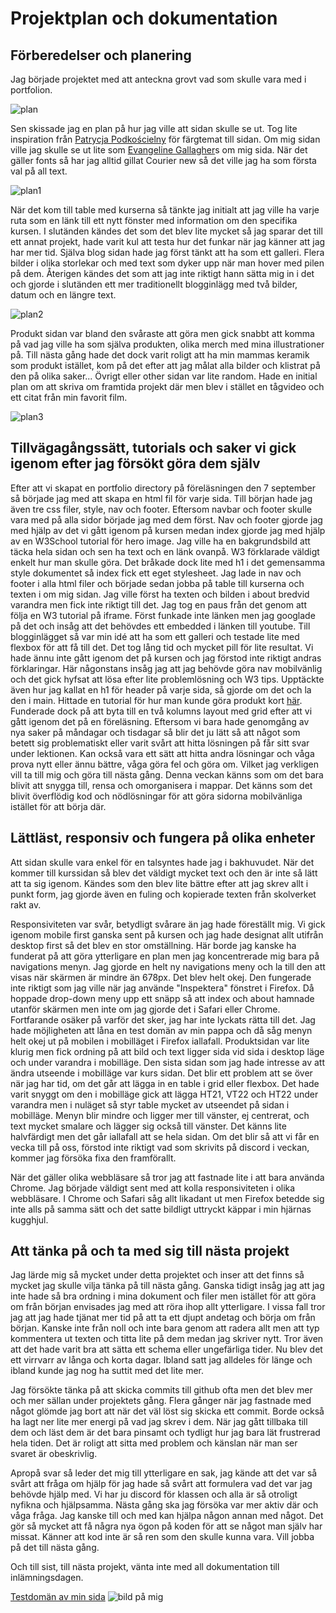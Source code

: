 # Projektplan och dokumentation

## Förberedelser och planering

Jag började projektet med att anteckna grovt vad som skulle vara med i portfolion.

![plan](IMG/plan.png)

Sen skissade jag en plan på hur jag ville att sidan skulle se ut. Tog lite inspiration
från [Patrycja Podkościelny](http://podkoscielny.com "Patrycja Podkościelny")
för färgtemat till sidan. Om mig sidan ville jag skulle se ut lite som
[Evangeline Gallagher](https://www.evangelinegallagher.com/about "Evangeline Gallagher")s om mig sida. När det gäller
fonts så har jag alltid gillat Courier new så det ville jag ha som första val på all text.

![plan1](IMG/plan1.png)

När det kom till table med kurserna så tänkte jag initialt att jag ville ha varje ruta som en länk till ett nytt fönster
med information om den specifika kursen. I slutänden kändes det som det blev lite mycket så jag sparar det till ett
annat projekt, hade varit kul att testa hur det funkar när jag känner att jag har mer tid. Själva blog sidan hade jag
först tänkt att ha som ett galleri. Flera bilder i olika storlekar och med text som dyker upp när man hover med pilen på
dem. Återigen kändes det som att jag inte riktigt hann sätta mig in i det och gjorde i slutänden ett mer traditionellt
blogginlägg med två bilder, datum och en längre text.

![plan2](IMG/plan2.png)

Produkt sidan var bland den svåraste att göra men gick snabbt att komma på vad jag ville ha som själva produkten, olika
merch med mina illustrationer på. Till nästa gång hade det dock varit roligt att ha min mammas keramik som produkt
istället, kom på det efter att jag målat alla bilder och klistrat på den på olika saker... Övrigt eller other sidan var
lite random. Hade en initial plan om att skriva om framtida projekt där men blev i stället en tågvideo och ett citat
från min favorit film.

![plan3](IMG/plan3.png)

## Tillvägagångssätt, tutorials och saker vi gick igenom efter jag försökt göra dem själv

Efter att vi skapat en portfolio directory på föreläsningen den 7 september så började jag med att skapa en html fil för
varje sida. Till början hade jag även tre css filer, style, nav och footer. Eftersom navbar och footer skulle vara med 
på alla sidor började jag med dem först. Nav och footer gjorde jag med hjälp av det vi gått igenom på kursen medan 
index gjorde jag med hjälp av en W3School tutorial för hero image. Jag ville ha en bakgrundsbild att täcka hela sidan 
och sen ha text och en länk ovanpå. W3 förklarade väldigt enkelt hur man skulle göra. Det bråkade dock lite med h1 i det 
gemensamma style dokumentet så index fick ett eget stylesheet. Jag lade in nav och footer i alla html filer och började
sedan jobba på table till kurserna och texten i om mig sidan. Jag ville först ha texten och bilden i about bredvid 
varandra men fick inte riktigt till det. Jag tog en paus från det genom att följa en W3 tutorial på iframe. Först funkade
inte länken men jag googlade på det och insåg att det behövdes ett embedded i länken till youtube. Till blogginlägget
så var min idé att ha som ett galleri och testade lite med flexbox för att få till det. Det tog lång tid och mycket pill
för lite resultat. Vi hade ännu inte gått igenom det på kursen och jag förstod inte riktigt andras förklaringar.
Här någonstans insåg jag att jag behövde göra nav mobilvänlig och det gick hyfsat att lösa efter lite problemlösning och
W3 tips. Upptäckte även hur jag kallat en h1 för header på varje sida, så gjorde om det och la den i main.
Hittade en tutorial för hur man kunde göra produkt kort [här](https://codepen.io/ff0004-red/pen/WxJEJZ). 
Funderade dock på att byta till en två kolumns layout med grid efter att vi gått igenom det på en föreläsning. 
Eftersom vi bara hade genomgång av nya saker på måndagar och tisdagar så blir det ju lätt så att något som betett sig 
problematiskt eller varit svårt att hitta lösningen på får sitt svar under lektionen. Kan också vara ett sätt att hitta
andra lösningar och våga prova nytt eller ännu bättre, våga göra fel och göra om. Vilket jag verkligen vill ta till mig
och göra till nästa gång. Denna veckan känns som om det bara blivit att snygga till, rensa och omorganisera i mappar. 
Det känns som det blivit överflödig kod och nödlösningar för att göra sidorna mobilvänliga istället för att börja där.

## Lättläst, responsiv och fungera på olika enheter

Att sidan skulle vara enkel för en talsyntes hade jag i bakhuvudet. När det kommer till kurssidan så blev det väldigt
mycket text och den är inte så lätt att ta sig igenom. Kändes som den blev lite bättre efter att jag skrev allt i punkt
form, jag gjorde även en fuling och kopierade texten från skolverket rakt av. 

Responsiviteten var svår, betydligt svårare än jag hade föreställt mig. Vi gick igenom mobile first ganska sent på kursen
och jag hade designat allt utifrån desktop first så det blev en stor omställning. Här borde jag kanske ha funderat på att
göra ytterligare en plan men jag koncentrerade mig bara på navigations menyn. Jag gjorde en helt ny navigations meny och 
la till den att visas när skärmen är mindre än 678px. Det blev helt okej. Den fungerade inte riktigt som jag ville när 
jag använde "Inspektera" fönstret i Firefox. Då hoppade drop-down meny upp ett snäpp så att index och about hamnade 
utanför skärmen men inte om jag gjorde det i Safari eller Chrome. Fortfarande osäker på varför det sker, jag har inte 
lyckats rätta till det. Jag hade möjligheten att låna en test domän av min pappa och då såg menyn helt okej ut på mobilen 
i mobilläget i Firefox iallafall. Produktsidan var lite klurig men fick ordning på att bild och text ligger sida 
vid sida i desktop läge och under varandra i mobilläge. Den sista sidan som jag hade intresse av att ändra utseende i 
mobilläge var kurs sidan. Det blir ett problem att se över när jag har tid, om det går att lägga in en table i grid eller
flexbox. Det hade varit snyggt om den i mobilläge gick att lägga HT21, VT22 och HT22 under varandra men i nuläget så styr 
table mycket av utseendet på sidan i mobilläge. Menyn blir mindre och ligger mer till vänster, ej centrerat, och text 
mycket smalare och lägger sig också till vänster. Det känns lite halvfärdigt men det går iallafall att se hela sidan.
Om det blir så att vi får en vecka till på oss, förstod inte riktigt vad som skrivits på discord i veckan,
kommer jag försöka fixa den framförallt.

När det gäller olika webbläsare så tror jag att fastnade lite i att bara använda Chrome. Jag började väldigt sent med att
kolla responsiviteten i olika webbläsare. I Chrome och Safari såg allt likadant ut men Firefox betedde sig inte alls på
samma sätt och det satte bildligt uttryckt käppar i min hjärnas kugghjul. 

## Att tänka på och ta med sig till nästa projekt

Jag lärde mig så mycket under detta projektet och inser att det finns så mycket jag skulle vilja tänka på till nästa
gång. Ganska tidigt insåg jag att jag inte hade så bra ordning i mina dokument och filer men istället för att göra om
från början envisades jag med att röra ihop allt ytterligare. I vissa fall tror jag att jag hade tjänat mer tid på att
ta ett djupt andetag och börja om från början. Kanske inte från noll och inte bara genom att radera allt men att typ
kommentera ut texten och titta lite på dem medan jag skriver nytt. Tror även att det hade varit bra att sätta ett schema
eller ungefärliga tider. Nu blev det ett virrvarr av långa och korta dagar. Ibland satt jag alldeles för länge och ibland
kunde jag nog ha suttit med det lite mer.

Jag försökte tänka på att skicka commits till github ofta men det blev mer och mer sällan under projektets gång. 
Flera gånger när jag fastnade med något glömde jag bort att när det väl löst sig skicka ett commit. Borde också ha lagt 
ner lite mer energi på vad jag skrev i dem. När jag gått tillbaka till dem och läst dem är det bara pinsamt och tydligt
hur jag bara lät frustrerad hela tiden. Det är roligt att sitta med problem och känslan när man ser svaret är obeskrivlig. 

Apropå svar så leder det mig till ytterligare en sak, jag kände att det var så svårt att fråga om hjälp för jag hade 
så svårt att formulera vad det var jag behövde hjälp med.
Vi har ju discord för klassen och alla är så otroligt nyfikna och hjälpsamma. Nästa gång ska jag försöka var mer aktiv
där och våga fråga. Jag kanske till och med kan hjälpa någon annan med något. Det gör så mycket att få några nya ögon på
koden för att se något man själv har missat. Känner att kod inte är så ren som den skulle kunna vara. Vill jobba på det
till nästa gång.

Och till sist, till nästa projekt, vänta inte med all dokumentation till inlämningsdagen.

[Testdomän av min sida](https://mariillustrations.se/index.html "Testdomän")
![bild på mig](IMG/IMG_1447.JPG)